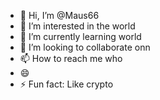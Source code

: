 - 👋 Hi, I’m @Maus66
- 👀 I’m interested in the world
- 🌱 I’m currently learning world
- 💞️ I’m looking to collaborate onn
- 📫 How to reach me who
- 😄 
- ⚡ Fun fact: Like crypto

<!---
Maus66/Maus66 is a ✨ special ✨ repository because its `README.md` (this file) appears on your GitHub profile.
You can click the Preview link to take a look at your changes.
--->
